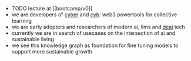 - TODO lecture at [[bootcamp/v0]]
- we are developers of [cyber](https://cyber.page) and [cyb](https://cyb.ai): web3 powertools for collective learning
- we are early adopters and researchers of modern ai, llms and [deai](https://cyb.ai/oracle/ask/QmVcAr1wVdL17GfA5PXu9fHHk6NrpoWsxnb861P7CjoHbk) tech
- currently we are in search of usecases on the intersection of ai and sustainable living
- we see this knowledge graph as foundation for fine tuning models to support more sustainable growth